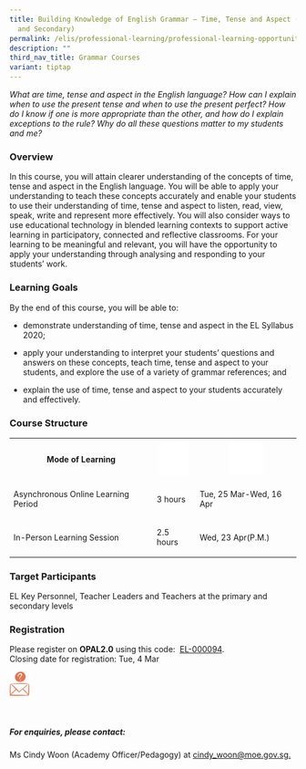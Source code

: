 ```yaml
---
title: Building Knowledge of English Grammar – Time, Tense and Aspect (Primary
  and Secondary)
permalink: /elis/professional-learning/professional-learning-opportunities/time-tense-and-aspect/
description: ""
third_nav_title: Grammar Courses
variant: tiptap
---
```

<p><em>What are time, tense and aspect in the English language? How can I explain when to use the present tense and when to use the present perfect? How do I know if one is more appropriate than the other, and how do I explain exceptions to the rule? Why do all these questions matter to my students and me?</em>
</p>
<h3>Overview</h3>
<p>In this course, you will attain clearer understanding of the concepts
of time, tense and aspect in the English language. You will be able to
apply your understanding to teach these concepts accurately and enable
your students to use their understanding of time, tense and aspect to listen,
read, view, speak, write and represent more effectively. You will also
consider ways to use educational technology in blended learning contexts
to support active learning in participatory, connected and reflective classrooms.
For your learning to be meaningful and relevant, you will have the opportunity
to apply your understanding through analysing and responding to your students’
work.</p>
<h3>Learning Goals</h3>
<p>By the end of this course, you will be able to:</p>
<ul data-tight="true" class="tight">
<li>
<p>demonstrate understanding of time, tense and aspect in the EL Syllabus
2020;</p>
</li>
<li>
<p>apply your understanding to interpret your students’ questions and answers
on these concepts, teach time, tense and aspect to your students, and explore
the use of a variety of grammar references; and</p>
</li>
<li>
<p>explain the use of time, tense and aspect to your students accurately
and effectively.</p>
</li>
</ul>
<h3>Course Structure</h3>
<table style="minWidth: 75px">
<colgroup>
<col>
<col>
<col>
</colgroup>
<tbody>
<tr>
<th rowspan="1" colspan="1">
<p>Mode of Learning</p>
</th>
<th rowspan="1" colspan="1">
<div class="isomer-image-wrapper">
<img style="width:50px" height="auto" width="100%" alt="Picture7" src="/images/picture7.png">
</div>
</th>
<th rowspan="1" colspan="1">
<div class="isomer-image-wrapper">
<img style="width:60px" height="auto" width="100%" alt="Picture8" src="/images/picture8.png">
</div>
</th>
</tr>
<tr>
<td rowspan="1" colspan="1">
<p>Asynchronous Online Learning Period</p>
</td>
<td rowspan="1" colspan="1">
<p>3 hours</p>
</td>
<td rowspan="1" colspan="1">
<p>Tue, 25 Mar-Wed, 16 Apr</p>
</td>
</tr>
<tr>
<td rowspan="1" colspan="1">
<p>In-Person Learning Session</p>
</td>
<td rowspan="1" colspan="1">
<p>2.5 hours</p>
</td>
<td rowspan="1" colspan="1">
<p>Wed, 23 Apr(P.M.)</p>
</td>
</tr>
</tbody>
</table>
<h3>Target Participants</h3>
<p>EL Key Personnel, Teacher Leaders and Teachers at the primary and secondary
levels</p>
<h3>Registration</h3>
<p>Please register on&nbsp;<strong>OPAL2.0</strong>&nbsp;using this code:&nbsp;
<a href="https://www.opal2.moe.edu.sg/app/learner/detail/course/a2847929-8889-476b-9205-72e934cc9f51" rel="noopener noreferrer nofollow" target="_blank">EL-000094</a>.
<br>Closing date for registration: Tue, 4 Mar</p>
<div class="isomer-image-wrapper">
<img style="width:7%" height="auto" width="100%" src="/images/picture17.png">
</div>
<p>
<br>
</p>
<h5>For enquiries, please contact:</h5>
<p>Ms Cindy Woon (Academy Officer/Pedagogy) at <a href="mailto:cindy_woon@moe.gov.sg" rel="noopener noreferrer nofollow" target="_blank">cindy_woon@moe.gov.sg.</a>
</p>